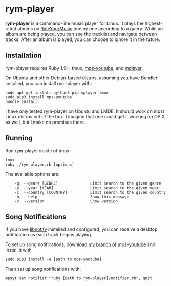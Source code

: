 # rym-player

**rym-player** is a command-line music player for Linux. It plays the highest-rated albums on [RateYourMusic](http://rateyourmusic.com/) one by one according to a query. While an album are being played, you can see the tracklist and navigate between tracks. After an album is played, you can choose to ignore it in the future. 

## Installation

rym-player requires Ruby 1.9+, tmux, [mps-youtube](https://github.com/np1/mps-youtube), and [mplayer](http://www.mplayerhq.hu/).

On Ubuntu and other Debian-based distros, assuming you have Bundler installed, you can install rym-player with:

```
sudo apt-get install python3-pip mplayer tmux
sudo pip3 install mps-youtube
bundle install
```

I have only tested rym-player on Ubuntu and LMDE. It should work on most Linux distros out of the box. I imagine that one could get it working on OS X as well, but I make no promises there.

## Running

Run rym-player inside of tmux:
```
tmux
ruby ./rym-player.rb [options]
```

The available options are:
```
    -g, --genre [GENRE]              Limit search to the given genre
    -y, --year [YEAR]                Limit search to the given year
    -c, --country [COUNTRY]          Limit search to the given country
    -h, --help                       Show this message
    -v, --version                    Show version
```

## Song Notifications

If you have [libnotify](https://wiki.archlinux.org/index.php/Desktop_notifications) installed and configured, you can receive a desktop notification as each track begins playing.

To set up song notifications, download [my branch of mps-youtube](https://github.com/AlexNisnevich/mps-youtube) and install it with 
```
sudo pip3 install -e [path to mps-youtube]
```
Then set up song notifications with:
```
mpsyt set notifier "ruby [path to rym-player]/notifier.rb", quit
```